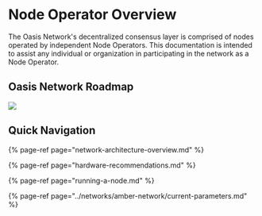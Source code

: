 # Node Operator Overview

The Oasis Network's decentralized consensus layer is comprised of nodes operated by independent Node Operators. This documentation is intended to assist any individual or organization in participating in the network as a Node Operator.

## Oasis Network Roadmap

![](../.gitbook/assets/roadmap.png)

## Quick Navigation

{% page-ref page="network-architecture-overview.md" %}

{% page-ref page="hardware-recommendations.md" %}

{% page-ref page="running-a-node.md" %}

{% page-ref page="../networks/amber-network/current-parameters.md" %}




